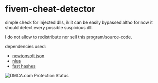 # fivem-cheat-detector
simple check for injected dlls, ik it can be easily bypassed altho for now it should detect every possible suspicious dll.

I do not allow to redistribute nor sell this program/source-code.

dependencies used:

- [newtonsoft.json](https://www.newtonsoft.com/json)
- [nlua](https://github.com/NLua/NLua)
- [fast hashes](https://github.com/TommasoBelluzzo/FastHashes)

<img src="https://images.dmca.com/Badges/dmca-badge-w150-5x1-01.png?ID=//www.dmca.com/Protection/Status.aspx?id=5fb7963b-d25e-4147-baa2-67e1a5229106" alt="DMCA.com Protection Status">
